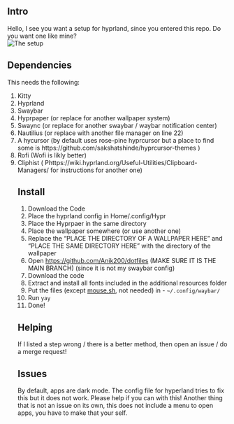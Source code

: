 <!--God I'm so ass at html-->
<h2 id="intro">Intro</h2>
<p>Hello, I see you want a setup for hyprland, since you entered this repo. Do you want one like mine?<br>
<img src="https://i.imgur.com/L5iOA6Ml.png" alt="The setup"></p>
<h2 id="dependencies">Dependencies</h2>
<p>This needs the following:
<ol>
<li>Kitty</li>
<li>Hyprland</li>
<li>Swaybar</li>
<li>Hyprpaper (or replace for another wallpaper system)</li>
<li>Swaync (or replace for another swaybar / waybar notification center)</li>
<li>Nautilius (or replace with another file manager on line 22)</li>
<li>A hycursor (by default uses rose-pine hyprcursor but a place to find some is https://github.com/sakshatshinde/hyprcursor-themes )</li>
<li>Rofi (Wofi is likly better)</li>
<li>Cliphist ( Phttps://wiki.hyprland.org/Useful-Utilities/Clipboard-Managers/ for instructions for another one)</li>
<h2 id="install">Install</h2>
<ol>
<li>Download the Code</li>
<li>Place the hyprland config in Home/.config/Hypr</li>
<li>Place the Hyprpaer in the same directory</li>
<li>Place the wallpaper somewhere (or use another one)</li>
<li>Replace the “PLACE THE DIRECTORY OF A WALLPAPER HERE” and “PLACE THE SAME DIRECTORY HERE” with the directory of the wallpaper</li>
<li>Open <a href="https://github.com/Anik200/dotfiles">https://github.com/Anik200/dotfiles</a> (MAKE SURE IT IS THE MAIN BRANCH) (since it is not my swaybar config)</li>
<li>Download the code</li>
<li>Extract and install all fonts included in the additional resources folder</li>
<li>Put the files (except <a href="http://mouse.sh">mouse.sh</a>, not needed) in -   <code>~/.config/waybar/</code><br></li>
<li>Run <code>yay </code></li>
<li>Done!</li>
</ol>
<h2 id="helping">Helping</h2>
<p>If I listed a step wrong / there is a better method, then open an issue / do a merge request!</p>
<h2 id="issues">Issues</h2>
<p>By default, apps are dark mode. The config file for hyperland tries to fix this but it does not work. Please help if you can with this! Another thing that is not an issue on its own, this does not include a menu to open apps, you have to make that your self.</p>

